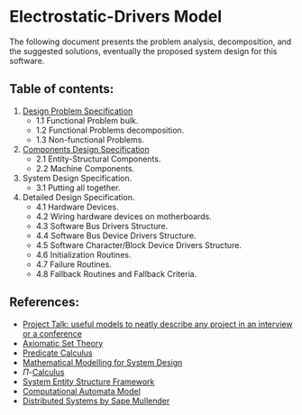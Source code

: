 # Electrostatic-Drivers Model

The following document presents the problem analysis, decomposition, and the suggested solutions, eventually the proposed system design for this software. 

## Table of contents:
1) [Design Problem Specification](https://github.com/Electrostat-Lab/Electrostatic-Drivers/blob/master/docs/electro-drivers/problem.md)
	* 1.1 Functional Problem bulk.
	* 1.2 Functional Problems decomposition.
	* 1.3 Non-functional Problems.
2) [Components Design Specification](https://github.com/Electrostat-Lab/Electrostatic-Drivers/blob/master/docs/electro-drivers/components.md)
	* 2.1 Entity-Structural Components.
	* 2.2 Machine Components.
3) System Design Specification.
	* 3.1 Putting all together.
4) Detailed Design Specification.
	* 4.1 Hardware Devices.
	* 4.2 Wiring hardware devices on motherboards.
	* 4.3 Software Bus Drivers Structure.
	* 4.4 Software Bus Device Drivers Structure.
	* 4.5 Software Character/Block Device Drivers Structure.
	* 4.6 Initialization Routines.
	* 4.7 Failure Routines.
	* 4.8 Fallback Routines and Fallback Criteria.
	
## References:
* [Project Talk: useful models to neatly describe any project in an interview or a conference](https://github.com/Electrostat-Lab/Project-talk)
* [Axiomatic Set Theory](https://en.wikipedia.org/wiki/Zermelo%E2%80%93Fraenkel_set_theory)
* [Predicate Calculus](https://en.wikipedia.org/wiki/First-order_logic)
* [Mathematical Modelling for System Design](https://link.springer.com/book/10.1007/978-3-030-18869-6#toc)
* $\Pi$-[Calculus](https://en.wikipedia.org/wiki/%CE%A0-calculus)
* [System Entity Structure Framework](https://dl.acm.org/doi/10.5555/3108244.3108245)
* [Computational Automata Model](https://en.wikipedia.org/wiki/Theory_of_computation)
* [Distributed Systems by Sape Mullender](https://dl.acm.org/doi/book/10.5555/302430)
